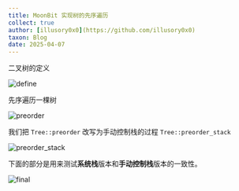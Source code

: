 ```yaml
---
title: MoonBit 实现树的先序遍历
collect: true
author: [illusory0x0](https://github.com/illusory0x0)
taxon: Blog
date: 2025-04-07
---
```


二叉树的定义

![define](moonbit/src/preorder_traversal.mbt:#include)

先序遍历一棵树

![preorder](moonbit/src/preorder_traversal.mbt:#include)

我们把 `Tree::preorder` 改写为手动控制栈的过程 `Tree::preorder_stack`

![preorder_stack](moonbit/src/preorder_traversal.mbt:#include)

下面的部分是用来测试**系统栈**版本和**手动控制栈**版本的一致性。

![final](moonbit/src/preorder_traversal.mbt:#include)
